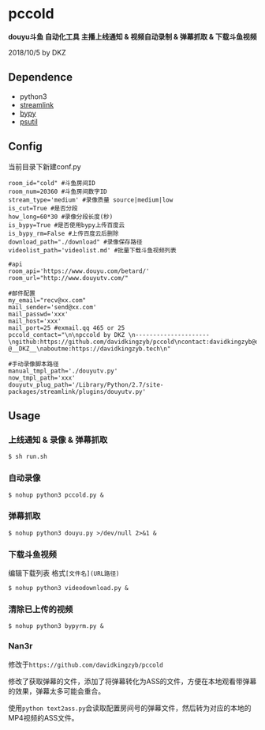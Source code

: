 # pccold

**douyu斗鱼 自动化工具 主播上线通知 & 视频自动录制 & 弹幕抓取 & 下载斗鱼视频**

2018/10/5 by DKZ




## Dependence

- python3
- [streamlink](https://github.com/streamlink/streamlink)
- [bypy](https://github.com/houtianze/bypy)
- [psutil](https://github.com/giampaolo/psutil)

## Config

当前目录下新建conf.py

```
room_id="cold" #斗鱼房间ID
room_num=20360 #斗鱼房间数字ID
stream_type='medium' #录像质量 source|medium|low
is_cut=True #是否分段
how_long=60*30 #录像分段长度(秒)
is_bypy=True #是否使用bypy上传百度云
is_bypy_rm=False #上传百度云后删除
download_path="./download" #录像保存路径
videolist_path='videolist.md' #批量下载斗鱼视频列表

#api
room_api='https://www.douyu.com/betard/' 
room_url="http://www.douyutv.com/"

#邮件配置
my_email="recv@xx.com"
mail_sender='send@xx.com'
mail_passwd='xxx'
mail_host='xxx'
mail_port=25 #exmail.qq 465 or 25
pccold_contact="\n\npccold by DKZ \n---------------------\ngithub:https://github.com/davidkingzyb/pccold\ncontact:davidkingzyb@qq.com  @__DKZ__\naboutme:https://davidkingzyb.tech\n"

#手动录像脚本路径
manual_tmpl_path='./douyutv.py'
now_tmpl_path='xxx'
douyutv_plug_path='/Library/Python/2.7/site-packages/streamlink/plugins/douyutv.py'
```

## Usage

### 上线通知 & 录像 & 弹幕抓取

`$ sh run.sh`

### 自动录像

`$ nohup python3 pccold.py &`

### 弹幕抓取

`$ nohup python3 douyu.py >/dev/null 2>&1 &`

### 下载斗鱼视频

编辑下载列表
格式`[文件名](URL路径)`

`$ nohup python3 videodownload.py &`

### 清除已上传的视频

`$ nohup python3 bypyrm.py &`



### Nan3r

修改于`https://github.com/davidkingzyb/pccold`

修改了获取弹幕的文件，添加了将弹幕转化为ASS的文件，方便在本地观看带弹幕的效果，弹幕太多可能会重合。

使用`python text2ass.py`会读取配置房间号的弹幕文件，然后转为对应的本地的MP4视频的ASS文件。




